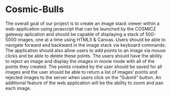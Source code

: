 # Cosmic-Bulls

The overall goal of our project is to create an image stack viewer within a web-application using javascript that can be launched by the COSMIC2 gateway aplication and should be capable of displaying a stack of 500-5000 images, one at a time using HTML5 & Canvas. Users should be able to navigate forward and backward in the image stack via keyboard commands. The application should also allow users to add points to an image via mouse clicks and be able to delete these points. The users should have the ability to reject an image and display the images in movie mode with all of the points they created. The points created by the user should be saved for all images and the user should be able to return a list of images’ points and rejected images to the server when users click on the “Submit” button. An additional feature of the web application will be the ability to zoom and pan each image.
